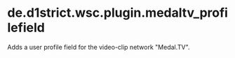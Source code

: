 # de.d1strict.wsc.plugin.medaltv_profilefield
Adds a user profile field for the video-clip network "Medal.TV".
